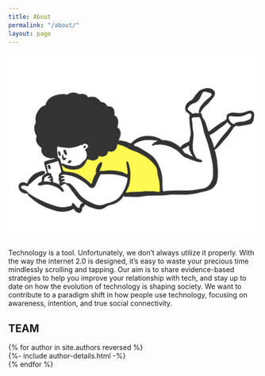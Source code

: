 ```yaml
---
title: About
permalink: "/about/"
layout: page
---
```


<div class="wrapper-inside post-wrapper">
<div>
<img src="/assets/img/laying.png">

Technology is a tool. Unfortunately, we don’t always utilize it properly. With the way the internet 2.0 is designed, it’s easy to waste your precious time mindlessly scrolling and tapping. Our aim is to share evidence-based strategies to help you improve your relationship with tech, and stay up to date on how the evolution of technology is shaping society. We want to contribute to a paradigm shift in how people use technology, focusing on awareness, intention, and true social connectivity.
</div>
</div>
<div id="team"><h2>TEAM</h2>
<div class="team-container">
  {% for author in site.authors reversed %}
    <div class="blog-column team">
    {%- include author-details.html -%}
    </div>
  {% endfor %}
</div>
</div>
